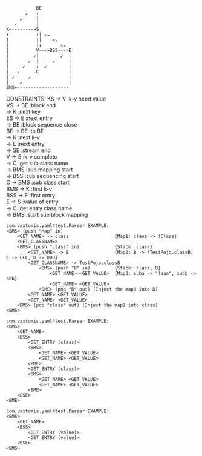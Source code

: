 ```
           BE
       ↙   ↑
     ↙     |
   ↙       |
K←--------→S
↑          ↑| ↖↘
|          ||    ↖↘
|          |↓       ↖↘
|          V--->BSS--->E
|         ↙|        ↙  |
|       ↙  |     ↙     |
|     ↙    ↓  ↙        |
|   ↙      C           |
| ↙     ↙              |
|    ↙                 |
BMS←-------------------    
```
CONSTRAINTS:
KS  -> V         :k-v need value  
VS  -> BE        :block end  
    -> K         :next key  
ES  -> E         :next entry  
    -> BE        :block sequence close  
BE  -> BE        :to BE  
    -> K         :next k-v  
    -> E         :next entry  
    -> SE        :stream end  
V   -> S         :k-v complete  
    -> C         :get sub class name  
    -> BMS       :sub mapping start  
    -> BSS       :sub sequencing start  
C   -> BMS       :sub class start  
BMS -> K         :first k-v  
BSS -> E         :first entry  
E   -> S         :value of entry  
    -> C         :get entry class name  
    -> BMS       :start sub block mapping  

```
com.vaxtomis.yaml4test.Parser EXAMPLE:
<BMS> (push "Map" in)
    <GET_NAME> -> class                 {Map1: class -> !Class}
    <GET_CLASSNAME>
    <BMS> (push "class" in)             {Stack: class}
        <GET_NAME> -> B                 {Map2: B -> !TestPojo.classB, C -> CCC, D -> DDD}
        <GET_CLASSNAME> -> TestPojo.classB
            <BMS> (push "B" in)         {Stack: class, B}
                <GET_NAME> <GET_VALUE>  {Map3: suba -> "!aaa", subb -> bbb}
                <GET_NAME> <GET_VALUE>
            <BME> (pop "B" out) (Inject the map3 into B)
        <GET_NAME> <GET_VALUE>
        <GET_NAME> <GET_VALUE>
    <BMS> (pop "class" out) (Inject the map2 into class)
<BMS>
```
```
com.vaxtomis.yaml4test.Parser EXAMPLE:
<BMS>
    <GET_NAME>
    <BSS>
        <GET_ENTRY (class)>
        <BMS>
            <GET_NAME> <GET_VALUE>
            <GET_NAME> <GET_VALUE>
        <BME>
        <GET_ENTRY (class)>
        <BMS>
            <GET_NAME> <GET_VALUE>
            <GET_NAME> <GET_VALUE>
        <BME>       
    <BSE>
<BME>    

com.vaxtomis.yaml4test.Parser EXAMPLE:
<BMS>
    <GET_NAME>
    <BSS>
        <GET_ENTRY (value)>
        <GET_ENTRY (value)>
    <BSE>
<BMS>
```
